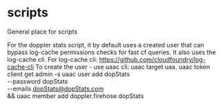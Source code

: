 # scripts
General place for scripts


For the doppler stats script, it by default uses a created user that can bypass log-cache permissions checks for fast cf queries. It also uses the log-cache cli.
For log-cache cli: https://github.com/cloudfoundry/log-cache-cli
To create the user - use uaac cli:
uaac target uaa.<systemFQDN>
uaac token client get admin -s <admin-client-secret>
uaac user add dopStats \
    --password dopStats \
    --emails dopStats@dopStats.com \
    && uaac member add doppler.firehose dopStats
